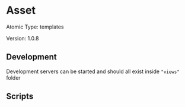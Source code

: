 # Asset

Atomic Type: templates

Version: 1.0.8

## Development

Development servers can be started and should all exist inside `"views"` folder

## Scripts
